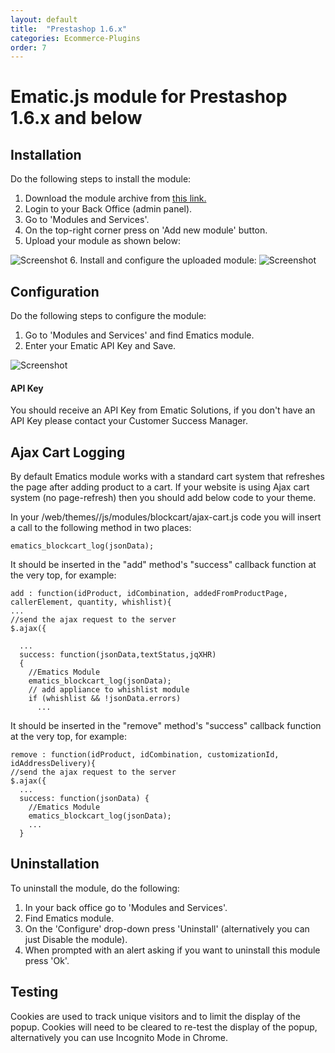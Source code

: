 ```yaml
---
layout: default
title:  "Prestashop 1.6.x"
categories: Ecommerce-Plugins
order: 7
---
```


# Ematic.js module for Prestashop 1.6.x and below

## Installation

Do the following steps to install the module:

1.  Download the module archive from [this link.](http://api.ematicsolutions.com/v1/plugins/dist/ematics_v2.zip)
2.  Login to your Back Office (admin panel).
3.  Go to 'Modules and Services'.
4.  On the top-right corner press on 'Add new module' button.
5.  Upload your module as shown below:

![Screenshot](https://bye.ematicsolutions.com/img/module1.png)
6.	Install and configure the uploaded module:
![Screenshot](https://bye.ematicsolutions.com/img/module2.png)

## Configuration

Do the following steps to configure the module:

1.	Go to 'Modules and Services' and find Ematics module.
2.	Enter your Ematic API Key and Save.

![Screenshot](https://bye.ematicsolutions.com/img/module3.png)

#### **API Key**

You should receive an API Key from Ematic Solutions, if you don't have an API Key please contact your Customer Success Manager.

## Ajax Cart Logging

By default Ematics module works with a standard cart system that refreshes the page after adding product to a cart.
If your website is using Ajax cart system (no page-refresh) then you should add below code to your theme.

In your /web/themes/<your theme>/js/modules/blockcart/ajax-cart.js code you will insert a call to the following method in two places:

    ematics_blockcart_log(jsonData);

It should be inserted in the "add" method's "success" callback function at the very top, for example:

    add : function(idProduct, idCombination, addedFromProductPage, callerElement, quantity, whishlist){
    ...
    //send the ajax request to the server
    $.ajax({
      
      ...
      success: function(jsonData,textStatus,jqXHR)
      {
        //Ematics Module
        ematics_blockcart_log(jsonData);
        // add appliance to whishlist module
        if (whishlist && !jsonData.errors)
          ...

It should be inserted in the "remove" method's "success" callback function at the very top, for example:

    remove : function(idProduct, idCombination, customizationId, idAddressDelivery){
    //send the ajax request to the server
    $.ajax({
      ...
      success: function(jsonData) {
        //Ematics Module
        ematics_blockcart_log(jsonData); 
        ...
      }

## Uninstallation

To uninstall the module, do the following:

1.  In your back office go to 'Modules and Services'.
2.  Find Ematics module.
3.  On the 'Configure' drop-down press 'Uninstall' (alternatively you can just Disable the module).
4.	When prompted with an alert asking if you want to uninstall this module press 'Ok'.

## **Testing**

Cookies are used to track unique visitors and to limit the display of the popup. Cookies will need to be cleared to re-test the display of the popup, alternatively you can use Incognito Mode in Chrome.